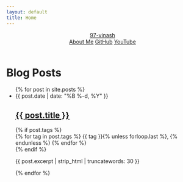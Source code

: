 ```yaml
---
layout: default
title: Home
---
```


<header class="topbar">
  <div class="container">
    <a href="{{ '/' | relative_url }}" class="site-name">97-vinash</a>
    <nav class="nav-links">
      <a href="{{ '/about' | relative_url }}">About Me</a>
      <a href="https://github.com/yourgithubusername" target="_blank" rel="noopener">GitHub</a>
      <a href="https://youtube.com/yourchannel" target="_blank" rel="noopener">YouTube</a>
    </nav>
  </div>
</header>

<main class="content">
  <div class="container">
    <h1>Blog Posts</h1>
    <ul class="posts-list">
      {% for post in site.posts %}
      <li class="post-item">
        <div class="post-date">{{ post.date | date: "%B %-d, %Y" }}</div>
        <h2 class="post-title"><a href="{{ post.url | relative_url }}">{{ post.title }}</a></h2>
        {% if post.tags %}
        <div class="post-tags">
          {% for tag in post.tags %}
            <span class="tag">{{ tag }}</span>{% unless forloop.last %}, {% endunless %}
          {% endfor %}
        </div>
        {% endif %}
        <p class="post-excerpt">{{ post.excerpt | strip_html | truncatewords: 30 }}</p>
      </li>
      {% endfor %}
    </ul>
  </div>
</main>

